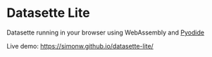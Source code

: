 # Datasette Lite

Datasette running in your browser using WebAssembly and [Pyodide](https://pyodide.org/en/stable/)

Live demo: https://simonw.github.io/datasette-lite/

